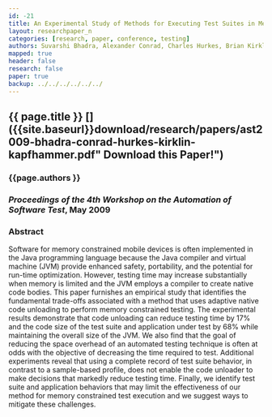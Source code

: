 ```yaml
---
id: -21
title: An Experimental Study of Methods for Executing Test Suites in Memory Constrained Environments
layout: researchpaper_n
categories: [research, paper, conference, testing]
authors: Suvarshi Bhadra, Alexander Conrad, Charles Hurkes, Brian Kirklin, and Gregory M. Kapfhammer
mapped: true
header: false
research: false
paper: true
backup: ../../../../../../
---
```


## {{ page.title }} [<i class="fa fa-download"></i>]({{site.baseurl}}download/research/papers/ast2009-bhadra-conrad-hurkes-kirklin-kapfhammer.pdf" Download this Paper!")

### {{page.authors }}

### <em>Proceedings of the 4th Workshop on the Automation of Software Test</em>, May 2009

### Abstract

Software for memory constrained mobile devices is often implemented in the Java programming language because the Java
compiler and virtual machine (JVM) provide enhanced safety, portability, and the potential for run-time optimization.
However, testing time may increase substantially when memory is limited and the JVM employs a compiler to create native
code bodies. This paper furnishes an empirical study that identifies the fundamental trade-offs associated with a method
that uses adaptive native code unloading to perform memory constrained testing. The experimental results demonstrate
that code unloading can reduce testing time by 17% and the code size of the test suite and application under test by 68%
while maintaining the overall size of the JVM. We also find that the goal of reducing the space overhead of an automated
testing technique is often at odds with the objective of decreasing the time required to test. Additional
experiments reveal that using a complete record of test suite behavior, in contrast to a sample-based profile, does
not enable the code unloader to make decisions that markedly reduce testing time. Finally, we identify test suite
and application behaviors that may limit the effectiveness of our method for memory constrained test execution and
we suggest ways to mitigate these challenges.
